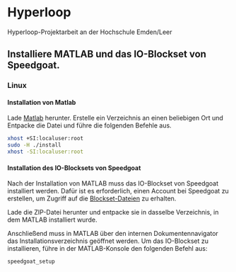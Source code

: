# Hyperloop

Hyperloop-Projektarbeit an der Hochschule Emden/Leer

## Installiere MATLAB und das IO-Blockset von Speedgoat.

### Linux

#### Installation von Matlab
Lade [Matlab](https://de.mathworks.com/downloads/) herunter. Erstelle ein Verzeichnis an einen beliebigen Ort und Entpacke die Datei und führe die folgenden Befehle aus.

```bash
xhost +SI:localuser:root 
sudo -H ./install 
xhost -SI:localuser:root
```

#### Installation des IO-Blocksets von Speedgoat


Nach der Installation von MATLAB muss das IO-Blockset von Speedgoat installiert werden. Dafür ist es erforderlich, einen Account bei Speedgoat zu erstellen, um Zugriff auf die [Blockset-Dateien](https://www.speedgoat.com/extranet#/Downloads) zu erhalten.

Lade die ZIP-Datei herunter und entpacke sie in dasselbe Verzeichnis, in dem MATLAB installiert wurde.

Anschließend muss in MATLAB über den internen Dokumentennavigator das Installationsverzeichnis geöffnet werden. Um das IO-Blockset zu installieren, führe in der MATLAB-Konsole den folgenden Befehl aus:


```bash
speedgoat_setup
```
